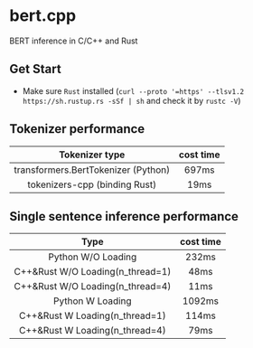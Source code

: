 # bert.cpp
BERT inference in C/C++ and Rust

## Get Start
- Make sure `Rust` installed (`curl --proto '=https' --tlsv1.2 https://sh.rustup.rs -sSf | sh` and check it by `rustc -V`)

## Tokenizer performance

|           Tokenizer type            | cost time |
| :---------------------------------: | :-------: |
| transformers.BertTokenizer (Python) |   697ms   |
|    tokenizers-cpp (binding Rust)    |   19ms    |


## Single sentence inference performance
|               Type               | cost time |
| :------------------------------: | :-------: |
|        Python W/O Loading        |   232ms   |
| C++&Rust W/O Loading(n_thread=1) |   48ms    |
| C++&Rust W/O Loading(n_thread=4) |   11ms    |
|         Python W Loading         |  1092ms   |
|  C++&Rust W Loading(n_thread=1)  |   114ms   |
|  C++&Rust W Loading(n_thread=4)  |   79ms    |